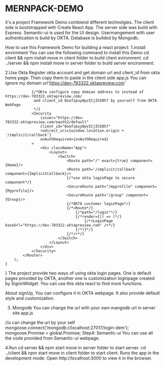 # MERNPACK-DEMO
it's a project Framework Demo combiend different technolgies. 
The client side is bootstrapped with Create React App.
The server side was build with Express.
Semantic-ui is used for the UI design.
Usermangement with user authentication is build by OKTA.
Database is builded by Mongodb.

How to use this Framework Demo for building a react project:
1.install envirnment
You can use the following command to install this Demo
cd client && npm install move in client folder to build client evironment.
cd ../server && npm install move in server folder to build server encironment.

2.Use Okta
Register okta account and get domain url and client_id from okta home page. Then copy them to paste in the client side app.js You can ignore my domain url'https://dev-783322.oktapreview.com'

<Router>

                {/*OKta configure copy domian address to instead of https://dev-783322.oktapreview.com/
                 and client_id 0oafzpuy0pvICjIhI0h7 by yourself from OKTA WebPage
                 */}
                <Security
                    issuer="https://dev-783322.oktapreview.com/oauth2/default"
                    client_id="0oafzpuy0pvICjIhI0h7"
                    redirect_uri={window.location.origin + '/implicit/callback'}
                    onAuthRequired={onAuthRequired}
                >
                    <div className="App">
                        <Layout>
                            <Switch>
                                <Route path="/" exact={true} component={Home}/>
                                <Route path='/implicit/callback' component={ImplicitCallback}/>
                                {/*use okta loginPage to secure component*/}
                                <SecureRoute path="/myprofile" component={Myprofile}/>
                                <SecureRoute path="/group" component={Group}/>
                                {/*OKTA customer loginPage*/}
                                {/*<Route*/}
                                    {/*path="/login"*/}
                                    {/*render={() => (*/}
                                        {/*<LoginPage baseUrl="https://dev-783322.oktapreview.com" />*/}
                                    {/*)}*/}
                                {/*/>*/}
                            </Switch>
                        </Layout>
                    </div>
                </Security>
            </Router>
        );
    }
}
The project provide two ways of using okta login pages. One is default pages provided by OKTA, another one is customization loginpage created by SigninWidget. You can use this okta react to find more functions.

About signUp, You can configure it in OKTA webpage. It also provide default style and customization.

3. Mongodb
You can change the url with your own mangodb url in server site app.js

//u can change the url by your self
mongoose.connect('mongodb://localhost:27017/login-dem');
mongoose.Promise = global.Promise;
Step4: Semantic-ui
You can use all the code provided from Semantic-ui webpage.

4.Run
cd server && npm start move in server folder to start server.
cd ../client && npm start move in client folder to start client. Runs the app in the development mode.
Open http://localhost:3000 to view it in the browser.
